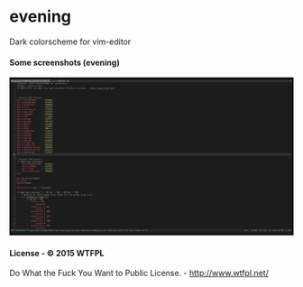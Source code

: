 # evening
Dark colorscheme for vim-editor

#### Some screenshots (evening)

![](/screenshots/evening.png?raw=true)

#### License - © 2015 WTFPL

Do What the Fuck You Want to Public License. - http://www.wtfpl.net/

